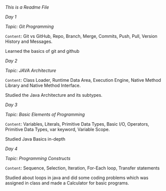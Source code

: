 *This is a Readme File*


*Day 1*

*Topic: Git Programming*


`Content`: Git vs GitHub, Repo, Branch, Merge, Commits, Push, Pull, Version History and Messages.


Learned the basics of git and github


*Day 2*

*Topic: JAVA Architecture*


`Content`: Class Loader, Runtime Data Area, Execution Engine, Native Method Library and Native Method Interface.

Studied the Java Architecture and its subtypes.


*Day 3*

*Topic: Basic Elements of Programming*


`Content`: Variables, Literals, Primitive Data Types, Basic I/O, Operators, Primitive Data Types, var keyword, Variable Scope.


Studied Java Basics in-depth


*Day 4*

*Topic: Programming Constructs*


`Content`: Sequence, Selection, Iteration, For-Each loop, Transfer statements


Studied about loops in java and did some coding problems which was assigned in class and made a Calculator for basic programs.

